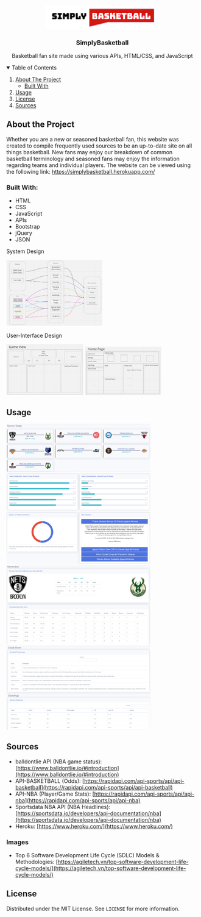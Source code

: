 <p align="center">
  <a>
    <img src="img/logo.png" alt="SimplyBasketball" width="300" height="auto">
  </a>
  <h3 align="center">SimplyBasketball</h3>
  <p align="center">
    Basketball fan site made using various APIs, HTML/CSS, and JavaScript
  </p>
</p>


<details open="open">
  <summary>Table of Contents</summary>
  <ol>
    <li>
      <a href="#about-the-project">About The Project</a>
      <ul>
        <li><a href="#built-with">Built With</a></li>
      </ul>
    </li>
    <li><a href="#usage">Usage</a></li>
    <li><a href="#license">License</a></li>
    <li><a href="#sources">Sources</a></li>
  </ol>
</details>


## About the Project

Whether you are a new or seasoned basketball fan, this website was created to compile frequently used sources to be an up-to-date site on all things basketball. New fans may enjoy our breakdown of common basketball terminology and seasoned fans may enjoy the information regarding teams and individual players. The website can be viewed using the following link: https://simplybasketball.herokuapp.com/

### Built With:
* HTML
* CSS
* JavaScript
* APIs
* Bootstrap
* jQuery
* JSON

System Design

<img src="img/systemdesign.png" width="50%" height="auto">

User-Interface Design

<img src="img/gameview.png" width="40%" height="auto">

<img src="img/homepage.png" width="40%" height="auto">


## Usage

<img src="img/gamestoday.png" width="75%" height="auto">

<img src="img/trendingteams.png" width="75%" height="auto">

<img src="img/news.png" width="75%" height="auto">

<img src="img/gameview-real.png" width="75%" height="auto">

<img src="img/cheatsheet.png" width="75%" height="auto">

<img src="img/standings.png" width="75%" height="auto">



## Sources
* balldontlie API (NBA game status): [https://www.balldontlie.io/#introduction](https://www.balldontlie.io/#introduction)
* API-BASKETBALL (Odds): [https://rapidapi.com/api-sports/api/api-basketball](https://rapidapi.com/api-sports/api/api-basketball)
* API-NBA (Player/Game Stats): [https://rapidapi.com/api-sports/api/api-nba](https://rapidapi.com/api-sports/api/api-nba)
* Sportsdata NBA API (NBA Headlines): [https://sportsdata.io/developers/api-documentation/nba](https://sportsdata.io/developers/api-documentation/nba)
* Heroku: [https://www.heroku.com/](https://www.heroku.com/)


### Images
* Top 6 Software Development Life Cycle (SDLC) Models & Methodologies: [https://agiletech.vn/top-software-development-life-cycle-models/](https://agiletech.vn/top-software-development-life-cycle-models/)

## License
Distributed under the MIT License. See `LICENSE` for more information.
